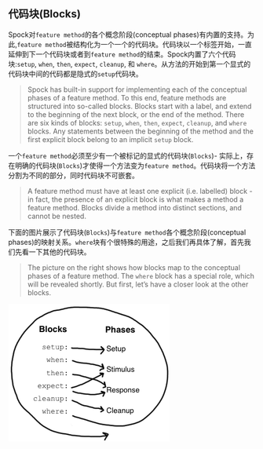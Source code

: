 
## 代码块(Blocks)
Spock对`feature method`的各个概念阶段(conceptual phases)有内置的支持。为此,`feature method`被结构化为一个一个的代码块。代码块以一个标签开始，一直延伸到下一个代码块或者到`feature method`的结束。Spock内置了六个代码块:`setup`, `when`, `then`, `expect`, `cleanup`, 和 `where`。从方法的开始到第一个显式的代码块中间的代码都是隐式的`setup`代码块。

>Spock has built-in support for implementing each of the conceptual phases of a feature method. To this end, feature methods are structured into so-called blocks. Blocks start with a label, and extend to the beginning of the next block, or the end of the method. There are six kinds of blocks: `setup`, `when`, `then`, `expect`, `cleanup`, and `where` blocks. Any statements between the beginning of the method and the first explicit block belong to an implicit `setup` block.

一个`feature method`必须至少有一个被标记的显式的代码块(`Blocks`)- 实际上，存在明确的代码块(`Blocks`)才使得一个方法变为`feature method`。代码块将一个方法分割为不同的部分，同时代码块不可嵌套。

>A feature method must have at least one explicit (i.e. labelled) block - in fact, the presence of an explicit block is what makes a method a feature method. Blocks divide a method into distinct sections, and cannot be nested.

下面的图片展示了代码块(`Blocks`)与`feature method`各个概念阶段(conceptual phases)的映射关系。`where`块有个很特殊的用途，之后我们再具体了解，首先我们先看一下其他的代码块。
>The picture on the right shows how blocks map to the conceptual phases of a feature method. The `where` block has a special role, which will be revealed shortly. But first, let’s have a closer look at the other blocks.

![](images/Blocks2Phases.png)
